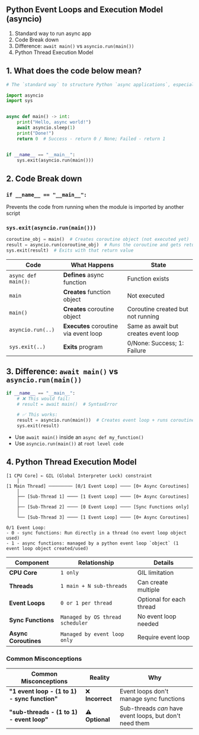 ## Python Event Loops and Execution Model (asyncio)

1. Standard way to run async app
2. Code Break down
3. Difference: `await main()` vs `asyncio.run(main())`
4. Python Thread Execution Model

## 1. What does the code below mean?

```python
# The `standard way` to structure Python `async applications`, especially for CLI tools, servers, and production scripts.

import asyncio
import sys


async def main() -> int:
    print("Hello, async world!")
    await asyncio.sleep(1)
    print("Done!")
    return 0  # Success - return 0 / None; Failed - return 1


if __name__ == "__main__":
    sys.exit(asyncio.run(main()))
```

## 2. Code Break down

### `if __name__ == "__main__":`

Prevents the code from running when the module is imported by another script

### `sys.exit(asyncio.run(main()))`

```python
coroutine_obj = main()  # Creates coroutine object (not executed yet)
result = asyncio.run(coroutine_obj)  # Runs the coroutine and gets return value
sys.exit(result)  # Exits with that return value
```

| Code                | What Happens                          | State                                |
|---------------------|---------------------------------------|--------------------------------------|
| `async def main():` | **Defines** async function            | Function exists                      |
| `main`              | **Creates** function object           | Not executed                         |
| `main()`            | **Creates** coroutine object          | Coroutine created but not running    |
| `asyncio.run(..)`   | **Executes** coroutine via event loop | Same as await but creates event loop |
| `sys.exit(..)`      | **Exits** program                     | 0/None: Success; 1: Failure          |

## 3. Difference: `await main()` vs `asyncio.run(main())`

```python
if __name__ == "__main__":
    # ❌ This would fail:
    # result = await main()  # SyntaxError

    # ✅ This works:
    result = asyncio.run(main())  # Creates event loop + runs coroutine
    sys.exit(result)
```

- Use `await main()` inside an `async def my_function()`
- Use `asyncio.run(main())` at `root level code`

## 4. Python Thread Execution Model

```
[1 CPU Core] ← GIL (Global Interpreter Lock) constraint
    │
[1 Main Thread] ───────── [0/1 Event Loop] ──── [0+ Async Coroutines]
    │
    ├── [Sub-Thread 1] ──── [1 Event Loop] ──── [0+ Async Coroutines]
    │
    ├── [Sub-Thread 2] ──── [0 Event Loop] ──── [Sync Functions only]
    │
    └── [Sub-Thread 3] ──── [1 Event Loop] ──── [0+ Async Coroutines]

0/1 Event Loop:
- 0 - sync functions: Run directly in a thread (no event loop object used)
- 1 - async functions: managed by a python event loop `object` (1 event loop object created/used)
```

| Component            | Relationship                     | Details                  |
|----------------------|----------------------------------|--------------------------|
| **CPU Core**         | `1 only`                         | GIL limitation           |
| **Threads**          | `1 main + N sub-threads`         | Can create multiple      |
| **Event Loops**      | `0 or 1 per thread`              | Optional for each thread |
| **Sync Functions**   | `Managed by OS thread scheduler` | No event loop needed     |
| **Async Coroutines** | `Managed by event loop only`     | Require event loop       |

### Common Misconceptions

| Common Misconceptions                         | Reality         | Why                                                     |
|-----------------------------------------------|-----------------|---------------------------------------------------------|
| **"1 event loop - (1 to 1) - sync function"** | ❌ **Incorrect** | Event loops don't manage sync functions                 |
| **"sub-threads - (1 to 1) - event loop"**     | ⚠️ **Optional** | Sub-threads *can* have event loops, but don't need them |
